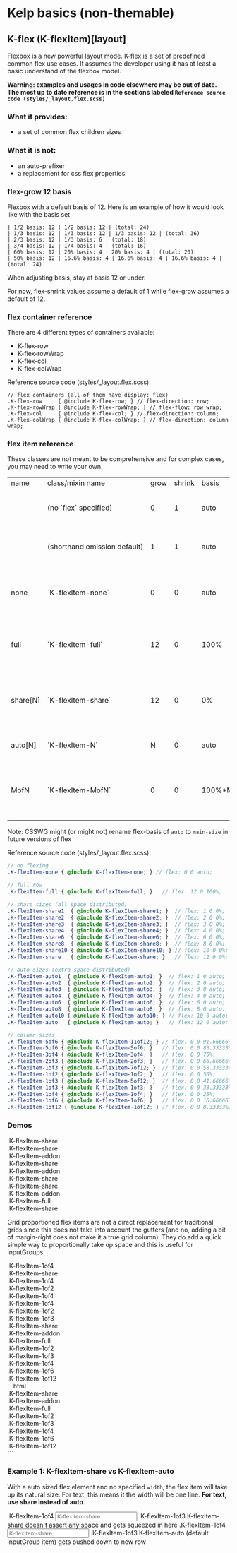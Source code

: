 # Kelp basics (non-themable)

## K-flex (K-flexItem)[layout]
[Flexbox](https://developer.mozilla.org/en-US/docs/Web/Guide/CSS/Flexible_boxes) is a new powerful layout mode. K-flex is a set of predefined common flex use cases. It assumes the developer using it has at least a basic understand of the flexbox model.

**Warning: examples and usages in code elsewhere may be out of date. The most up to date reference is in the sections labeled `Reference source code (styles/_layout.flex.scss)`**

### What it provides:
- a set of common flex children sizes

### What it is not:
- an auto-prefixer
- a replacement for css flex properties

### flex-grow 12 basis
Flexbox with a default basis of 12. Here is an example of how it would look like with the basis set
```
| 1/2 basis: 12 | 1/2 basis: 12 | (total: 24)
| 1/3 basis: 12 | 1/3 basis: 12 | 1/3 basis: 12 | (total: 36)
| 2/3 basis: 12 | 1/3 basis: 6 | (total: 18)
| 3/4 basis: 12 | 1/4 basis: 4 | (total: 16)
| 60% basis: 12 | 20% basis: 4 | 20% basis: 4 | (total: 20)
| 50% basis: 12 | 16.6% basis: 4 | 16.6% basis: 4 | 16.6% basis: 4 | (total: 24)
```

When adjusting basis, stay at basis 12 or under.

For now, flex-shrink values assume a default of 1 while flex-grow assumes a default of 12.

### flex container reference
There are 4 different types of containers available:
- K-flex-row
- K-flex-rowWrap
- K-flex-col
- K-flex-colWrap

Reference source code (styles/_layout.flex.scss):
```
// flex containers (all of them have display: flex)
.K-flex-row     { @include K-flex-row; } // flex-direction: row;
.K-flex-rowWrap { @include K-flex-rowWrap; } // flex-flow: row wrap;
.K-flex-col     { @include K-flex-col; } // flex-direction: column;
.K-flex-colWrap { @include K-flex-colWrap; } // flex-direction: column wrap;
```

### flex item reference
These classes are not meant to be comprehensive and for complex cases, you may need to write your own.
<!-- csv to markdown table style="white-space: nowrap"
name,class/mixin name,grow,shrink,basis,description
 ,(no `flex` specified),0,1,auto,<small>when no flex explicitly specified it uses `width` info</small>
 ,(shorthand omission default),1,1,auto,t<small>hese are the values filled when items omitted in shorthand</small>
none,`K-flexItem-none`,0,0,auto,<small>no flexing: takes up space it needs or defined. Same as `flex: none`</small>
full,`K-flexItem-full`,12,0,100%,<small>always takes up the main-size (slightly different from theoretical 12of12)</small>
share[N],`K-flexItem-share`,12,0,0%,<small>all space completely distributed (could get crumpled to ~0px); basis of N: 1 2 3 4 6 8 10</small>
auto[N],`K-flexItem-N`,N,0,auto,<small>extra space distributed; basis of N: 1 2 3 4 6 8 10</small>
MofN,`K-flexItem-MofN`,0,0,100%*M/N,<small>non-resizing column sizes. available for M in range 1-11 with N at 12. always reduced</small>
-->

<table>
<tr><td>name</td><td>class/mixin name</td><td>grow</td><td>shrink</td><td>basis</td><td>description</td></tr>
<tr><td> </td><td style="white-space: nowrap">(no `flex` specified)</td><td>0</td><td>1</td><td>auto</td><td><small>when no flex explicitly specified it uses `width` info</small></td></tr>
<tr><td> </td><td style="white-space: nowrap">(shorthand omission default)</td><td>1</td><td>1</td><td>auto</td><td>t<small>hese are the values filled when items omitted in shorthand</small></td></tr>
<tr><td>none</td><td style="white-space: nowrap">`K-flexItem-none`</td><td>0</td><td>0</td><td>auto</td><td><small>no flexing: takes up space it needs or defined. Same as `flex: none`</small></td></tr>
<tr><td>full</td><td style="white-space: nowrap">`K-flexItem-full`</td><td>12</td><td>0</td><td>100%</td><td><small>always takes up the main-size (slightly different from theoretical 12of12)</small></td></tr>
<tr><td>share[N]</td style="white-space: nowrap"><td>`K-flexItem-share`</td><td>12</td><td>0</td><td>0%</td><td><small>all space completely distributed (could get crumpled to ~0px); basis of N: 1 2 3 4 6 8 10</small></td></tr>
<tr><td>auto[N]</td style="white-space: nowrap"><td>`K-flexItem-N`</td><td>N</td><td>0</td><td>auto</td><td><small>extra space distributed; basis of N: 1 2 3 4 6 8 10</small></td></tr>
<tr><td>MofN</td><td style="white-space: nowrap">`K-flexItem-MofN`</td><td>0</td><td>0</td><td>100%*M/N</td><td><small>non-resizing column sizes. available for M in range 1-11 with N at 12. always reduced</small></td></tr>
</table>

Note: CSSWG might (or might not) rename flex-basis of `auto` to `main-size` in future versions of flex

Reference source code (styles/_layout.flex.scss):
```scss
// no flexing
.K-flexItem-none { @include K-flexItem-none; } // flex: 0 0 auto;

// full row
.K-flexItem-full { @include K-flexItem-full; }   // flex: 12 0 100%;

// share sizes (all space distributed)
.K-flexItem-share1  { @include K-flexItem-share1; }  // flex: 1 0 0%;
.K-flexItem-share2  { @include K-flexItem-share2; }  // flex: 2 0 0%;
.K-flexItem-share3  { @include K-flexItem-share3; }  // flex: 3 0 0%;
.K-flexItem-share4  { @include K-flexItem-share4; }  // flex: 4 0 0%;
.K-flexItem-share6  { @include K-flexItem-share6; }  // flex: 6 0 0%;
.K-flexItem-share8  { @include K-flexItem-share8; }  // flex: 8 0 0%;
.K-flexItem-share10 { @include K-flexItem-share10; } // flex: 10 0 0%;
.K-flexItem-share   { @include K-flexItem-share; }   // flex: 12 0 0%;

// auto sizes (extra space distributed)
.K-flexItem-auto1  { @include K-flexItem-auto1; }  // flex: 1 0 auto;
.K-flexItem-auto2  { @include K-flexItem-auto2; }  // flex: 2 0 auto;
.K-flexItem-auto3  { @include K-flexItem-auto3; }  // flex: 3 0 auto;
.K-flexItem-auto4  { @include K-flexItem-auto4; }  // flex: 4 0 auto;
.K-flexItem-auto6  { @include K-flexItem-auto6; }  // flex: 6 0 auto;
.K-flexItem-auto8  { @include K-flexItem-auto8; }  // flex: 8 0 auto;
.K-flexItem-auto10 { @include K-flexItem-auto10; } // flex: 10 0 auto;
.K-flexItem-auto   { @include K-flexItem-auto; }   // flex: 12 0 auto;

// column sizes
.K-flexItem-5of6 { @include K-flexItem-11of12; } // flex: 0 0 91.66666%; // 11of12
.K-flexItem-5of6 { @include K-flexItem-5of6; }   // flex: 0 0 83.33333%; // 10of12
.K-flexItem-3of4 { @include K-flexItem-3of4; }   // flex: 0 0 75%;       // 9of12
.K-flexItem-2of3 { @include K-flexItem-2of3; }   // flex: 0 0 66.66666%; // 8of12
.K-flexItem-1of3 { @include K-flexItem-7of12; }  // flex: 0 0 58.33333%; // 5of12
.K-flexItem-1of2 { @include K-flexItem-1of2; }   // flex: 0 0 50%;       // 6of12
.K-flexItem-1of3 { @include K-flexItem-5of12; }  // flex: 0 0 41.66666%; // 5of12
.K-flexItem-1of3 { @include K-flexItem-1of3; }   // flex: 0 0 33.33333%; // 4of12
.K-flexItem-1of4 { @include K-flexItem-1of4; }   // flex: 0 0 25%;       // 3of12
.K-flexItem-1of6 { @include K-flexItem-1of6; }   // flex: 0 0 16.66666%; // 2of12
.K-flexItem-1of12 { @include K-flexItem-1of12; } // flex: 0 0 8.33333%;  // 1of12
```

### Demos
<div class="K-flex-rowWrap kelpDocs-flexDemo-container">
  <div class="K-flexItem-share">.K-flexItem-share</div>
  <div class="K-flexItem-share">.K-flexItem-share</div>
</div>
<div class="K-flex-rowWrap kelpDocs-flexDemo-container">
  <div class="K-flexItem-addon">.K-flexItem-addon</div>
  <div class="K-flexItem-share">.K-flexItem-share</div>
</div>
<div class="K-flex-rowWrap kelpDocs-flexDemo-container">
  <div class="K-flexItem-addon">.K-flexItem-addon</div>
  <div class="K-flexItem-share">.K-flexItem-share</div>
  <div class="K-flexItem-share">.K-flexItem-share</div>
</div>
<div class="K-flex-rowWrap kelpDocs-flexDemo-container">
  <div class="K-flexItem-addon">.K-flexItem-addon</div>
  <div class="K-flexItem-full">.K-flexItem-full</div>
  <div class="K-flexItem-share">.K-flexItem-share</div>
</div>

Grid proportioned flex items are not a direct replacement for traditional grids since this does not take into account the gutters (and no, adding a bit of margin-right does not make it a true grid column). They do add a quick simple way to proportionally take up space and this is useful for inputGroups.

<div class="K-flex-rowWrap kelpDocs-flexDemo-container">
  <div class="K-flexItem-1of4">.K-flexItem-1of4</div>
  <div class="K-flexItem-share">.K-flexItem-share</div>
</div>
<div class="K-flex-rowWrap kelpDocs-flexDemo-container">
  <div class="K-flexItem-1of4">.K-flexItem-1of4</div>
  <div class="K-flexItem-1of2">.K-flexItem-1of2</div>
  <div class="K-flexItem-1of4">.K-flexItem-1of4</div>
</div>
<div class="K-flex-rowWrap kelpDocs-flexDemo-container">
  <div class="K-flexItem-1of4">.K-flexItem-1of4</div>
  <div class="K-flexItem-1of2">.K-flexItem-1of2</div>
  <div class="K-flexItem-1of3">.K-flexItem-1of3</div>
</div>

<div class="K-flex-rowWrap kelpDocs-flexDemo-container">
  <div class="K-flexItem-share">.K-flexItem-share</div>
  <div class="K-flexItem-addon">.K-flexItem-addon</div>
  <div class="K-flexItem-full">.K-flexItem-full</div>
  <div class="K-flexItem-1of2">.K-flexItem-1of2</div>
  <div class="K-flexItem-1of3">.K-flexItem-1of3</div>
  <div class="K-flexItem-1of4">.K-flexItem-1of4</div>
  <div class="K-flexItem-1of6">.K-flexItem-1of6</div>
  <div class="K-flexItem-1of12">.K-flexItem-1of12</div>
</div>
```html
<div class="K-flex-rowWrap kelpDocs-flexDemo-container">
  <div class="K-flexItem-share">.K-flexItem-share</div>
  <div class="K-flexItem-addon">.K-flexItem-addon</div>
  <div class="K-flexItem-full">.K-flexItem-full</div>
  <div class="K-flexItem-1of2">.K-flexItem-1of2</div>
  <div class="K-flexItem-1of3">.K-flexItem-1of3</div>
  <div class="K-flexItem-1of4">.K-flexItem-1of4</div>
  <div class="K-flexItem-1of6">.K-flexItem-1of6</div>
  <div class="K-flexItem-1of12">.K-flexItem-1of12</div>
</div>
```


### Example 1: K-flexItem-share vs K-flexItem-auto
With a auto sized flex element and no specified `width`, the flex item will take up its natural size. For text, this means it the width will be one line. **For text, use share instead of auto**.

<label class="k-inputGroup kelpDocs-inputGroup--bordered">
  <span class="k-inputGroup__item k-inputGroup__item--tag K-flexItem-1of4">.K-flexItem-1of4</span>
  <input class="k-inputGroup__item K-flexItem-share" placeholder="K-flexItem-share" type="text">
  <span class="k-inputGroup__item k-inputGroup__item--tag K-flexItem-1of3">.K-flexItem-1of3</span>
  <span class="k-inputGroup__item k-inputGroup__item--tag K-flexItem-share">K-flexItem-share doesn't assert any space and gets squeezed in here</span>
</label>
<label class="k-inputGroup kelpDocs-inputGroup--bordered">
  <span class="k-inputGroup__item k-inputGroup__item--tag K-flexItem-1of4">.K-flexItem-1of4</span>
  <input class="k-inputGroup__item K-flexItem-share" placeholder="K-flexItem-share" type="text">
  <span class="k-inputGroup__item k-inputGroup__item--tag K-flexItem-1of3">.K-flexItem-1of3</span>
  <span class="k-inputGroup__item k-inputGroup__item--tag K-flexItem-auto">K-flexItem-auto (default inputGroup item) gets pushed down to new row</span>
</label>
